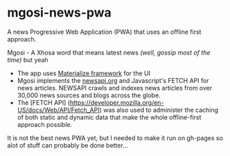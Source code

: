 # mgosi-news-pwa
    
A news Progressive Web Application (PWA) that uses an offline first approach.

Mgosi - A Xhosa word that means latest news _(well, gossip most of the time)_ but yeah

* The app uses [Materialize framework](https://materializecss.com) for the UI
* Mgosi implements the [newsapi.org](https://newsapi.org) and Javascript's FETCH API for news articles. NEWSAPI crawls and indexes news articles from over 30,000 news sources and blogs across the globe. 
* The [FETCH API] (https://developer.mozilla.org/en-US/docs/Web/API/Fetch_API) was also used to administer the caching of both static and dynamic data that make the whole offline-first approach possible.

It is not the best news PWA yet, but I needed to make it run on gh-pages so alot of stuff can probably be done better...



    
